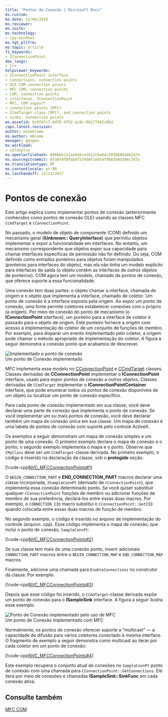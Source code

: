 ```yaml
---
title: "Pontos de Conexão | Microsoft Docs"
ms.custom: 
ms.date: 11/04/2016
ms.reviewer: 
ms.suite: 
ms.technology:
- cpp-windows
ms.tgt_pltfrm: 
ms.topic: article
f1_keywords:
- IConnectionPoint
dev_langs:
- C++
helpviewer_keywords:
- IConnectionPoint interface
- connections, connection points
- OLE COM connection points
- MFC COM, connection points
- COM, connection points
- interfaces, IConnectionPoint
- MFC, COM support
- connection points [MFC]
- CCmdTarget class [MFC], and connection points
- sinks, connection points
ms.assetid: bc9fd7c7-8df6-4752-ac8c-0b177442c88d
caps.latest.revision: 
author: mikeblome
ms.author: mblome
manager: ghogen
ms.workload:
- cplusplus
ms.openlocfilehash: 0d8bbb131aa5d4ce1b12cba84c3928b80a8b2a7e
ms.sourcegitcommit: 8fa8fdf0fbb4f57950f1e8f4f9b81b4d39ec7d7a
ms.translationtype: MT
ms.contentlocale: pt-BR
ms.lasthandoff: 12/21/2017
---
```

# <a name="connection-points"></a>Pontos de conexão
Este artigo explica como implementar pontos de conexão (anteriormente conhecidos como pontos de conexão OLE) usando as classes MFC `CCmdTarget` e `CConnectionPoint`.  
  
 No passado, o modelo de objeto de componente (COM) definido um mecanismo geral (**IUnknown:: QueryInterface**) que permitiu objetos implementar e expor a funcionalidade em interfaces. No entanto, um mecanismo correspondente que objetos expor sua capacidade para chamar interfaces específicas de permissão não foi definido. Ou seja, COM definido como entrados ponteiros para objetos foram manipulados (ponteiros para interfaces do objeto), mas ela não tinha um modelo explícito para interfaces de saída (o objeto contém as interfaces de outros objetos de ponteiros). COM agora tem um modelo, chamado de pontos de conexão, que oferece suporte a essa funcionalidade.  
  
 Uma conexão tem duas partes: o objeto chamar a interface, chamada de origem e o objeto que implementa a interface, chamado de coletor. Um ponto de conexão é a interface exposta pela origem. Ao expor um ponto de conexão, uma fonte permite coletores estabelecer conexões com o próprio (a origem). Por meio de conexão do ponto de mecanismo (o **IConnectionPoint** interface), um ponteiro para a interface de coletor é passado para o objeto de origem. Este ponteiro fornece a origem com acesso à implementação do coletor de um conjunto de funções de membro. Por exemplo, para disparar um evento implementado pelo coletor, a origem pode chamar o método apropriado de implementação do coletor. A figura a seguir demonstra a conexão ponto que acabamos de descrever.  
  
 ![Implementado o ponto de conexão](../mfc/media/vc37lh1.gif "vc37lh1")  
Um ponto de Conexão implementado  
  
 MFC implementa esse modelo no [CConnectionPoint](../mfc/reference/cconnectionpoint-class.md) e [CCmdTarget](../mfc/reference/ccmdtarget-class.md) classes. Classes derivadas de **CConnectionPoint** implementar o **IConnectionPoint** interface, usado para expor pontos de conexão a outros objetos. Classes derivadas de `CCmdTarget` implementar o **IConnectionPointContainer** interface, que pode enumerar todos os pontos de conexão disponíveis de um objeto ou localizar um ponto de conexão específico.  
  
 Para cada ponto de conexão implementado em sua classe, você deve declarar uma parte de conexão que implementa o ponto de conexão. Se você implementar um ou mais pontos de conexão, você deve declarar também um mapa de conexão única em sua classe. Um mapa de conexão é uma tabela de pontos de conexão com suporte pelo controle ActiveX.  
  
 Os exemplos a seguir demonstram um mapa de conexão simples e um ponto de uma conexão. O primeiro exemplo declara o mapa de conexão e o ponto; o segundo exemplo implementa o mapa e o ponto. Observe que `CMyClass` deve ser um `CCmdTarget`-classe derivada. No primeiro exemplo, o código é inserido na declaração da classe, sob o **protegido** seção:  
  
 [!code-cpp[NVC_MFCConnectionPoints#1](../mfc/codesnippet/cpp/connection-points_1.h)]  
  
 O `BEGIN_CONNECTION_PART` e **END_CONNECTION_PART** macros declarar uma classe incorporada, `XSampleConnPt` (derivado de `CConnectionPoint`), que implementa essa conexão determinado ponto. Se você quiser substituir qualquer `CConnectionPoint` funções de membro ou adicionar funções de membro de sua preferência, declará-los entre essas duas macros. Por exemplo, o `CONNECTION_IID` macro substitui o `CConnectionPoint::GetIID` quando colocada entre essas duas macros de função de membro.  
  
 No segundo exemplo, o código é inserido no arquivo de implementação do controle (arquivo. cpp). Esse código implementa o mapa de conexão, que inclui o ponto de conexão, `SampleConnPt`:  
  
 [!code-cpp[NVC_MFCConnectionPoints#2](../mfc/codesnippet/cpp/connection-points_2.cpp)]  
  
 Se sua classe tem mais de uma conexão ponto, inserir adicionais `CONNECTION_PART` macros entre o `BEGIN_CONNECTION_MAP` e `END_CONNECTION_MAP` macros.  
  
 Finalmente, adicione uma chamada para `EnableConnections` no construtor da classe. Por exemplo:  
  
 [!code-cpp[NVC_MFCConnectionPoints#3](../mfc/codesnippet/cpp/connection-points_3.cpp)]  
  
 Depois que esse código foi inserido, o `CCmdTarget`-classe derivada expõe um ponto de conexão para o **ISampleSink** interface. A figura a seguir ilustra esse exemplo.  
  
 ![Ponto de Conexão implementado pelo uso de MFC](../mfc/media/vc37lh2.gif "vc37lh2")  
Um ponto de Conexão implementado com MFC  
  
 Normalmente, os pontos de conexão oferecer suporte a "multicast" — a capacidade de difusão para vários coletores conectado à mesma interface. O fragmento de exemplo a seguir demonstra como multicast ao iterar por cada coletor em um ponto de conexão:  
  
 [!code-cpp[NVC_MFCConnectionPoints#4](../mfc/codesnippet/cpp/connection-points_4.cpp)]  
  
 Este exemplo recupera o conjunto atual de conexões no `SampleConnPt` ponto de conexão com uma chamada para `CConnectionPoint::GetConnections`. Ele itera por meio de conexões e chamadas **ISampleSink::SinkFunc** em cada conexão ativa.  
  
## <a name="see-also"></a>Consulte também  
 [MFC COM](../mfc/mfc-com.md)

